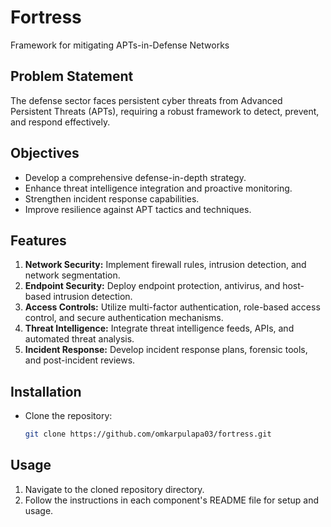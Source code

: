 # Fortress
Framework for mitigating APTs-in-Defense Networks

## Problem Statement
The defense sector faces persistent cyber threats from Advanced Persistent Threats (APTs), requiring a robust framework to detect, prevent, and respond effectively.

## Objectives
- Develop a comprehensive defense-in-depth strategy.
- Enhance threat intelligence integration and proactive monitoring.
- Strengthen incident response capabilities.
- Improve resilience against APT tactics and techniques.

## Features
1. **Network Security:** Implement firewall rules, intrusion detection, and network segmentation.
2. **Endpoint Security:** Deploy endpoint protection, antivirus, and host-based intrusion detection.
3. **Access Controls:** Utilize multi-factor authentication, role-based access control, and secure authentication mechanisms.
4. **Threat Intelligence:** Integrate threat intelligence feeds, APIs, and automated threat analysis.
5. **Incident Response:** Develop incident response plans, forensic tools, and post-incident reviews.

## Installation
- Clone the repository:
  ```bash
  git clone https://github.com/omkarpulapa03/fortress.git
  ```

## Usage
1. Navigate to the cloned repository directory.
2. Follow the instructions in each component's README file for setup and usage.
